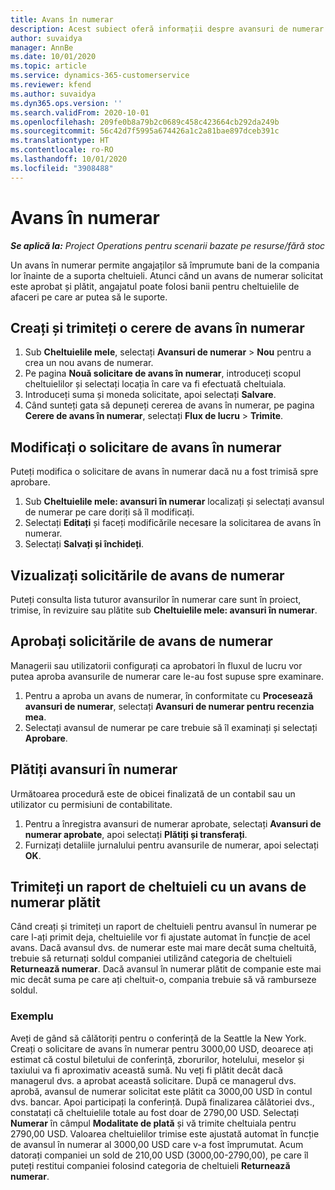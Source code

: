 ```yaml
---
title: Avans în numerar
description: Acest subiect oferă informații despre avansuri de numerar.
author: suvaidya
manager: AnnBe
ms.date: 10/01/2020
ms.topic: article
ms.service: dynamics-365-customerservice
ms.reviewer: kfend
ms.author: suvaidya
ms.dyn365.ops.version: ''
ms.search.validFrom: 2020-10-01
ms.openlocfilehash: 209fe0b8a79b2c0689c458c423664cb292da249b
ms.sourcegitcommit: 56c42d7f5995a674426a1c2a81bae897dceb391c
ms.translationtype: HT
ms.contentlocale: ro-RO
ms.lasthandoff: 10/01/2020
ms.locfileid: "3908488"
---
```

# <a name="cash-advance"></a>Avans în numerar

_**Se aplică la:** Project Operations pentru scenarii bazate pe resurse/fără stoc_

Un avans în numerar permite angajaților să împrumute bani de la compania lor înainte de a suporta cheltuieli. Atunci când un avans de numerar solicitat este aprobat și plătit, angajatul poate folosi banii pentru cheltuielile de afaceri pe care ar putea să le suporte. 

## <a name="create-and-submit-a-cash-advance-request"></a>Creați și trimiteți o cerere de avans în numerar

1. Sub **Cheltuielile mele**, selectați **Avansuri de numerar** > **Nou** pentru a crea un nou avans de numerar. 
2. Pe pagina **Nouă solicitare de avans în numerar**, introduceți scopul cheltuielilor și selectați locația în care va fi efectuată cheltuiala.
3. Introduceți suma și moneda solicitate, apoi selectați **Salvare**. 
4. Când sunteți gata să depuneți cererea de avans în numerar, pe pagina **Cerere de avans în numerar**, selectați **Flux de lucru** > **Trimite**.

## <a name="modify-a-cash-advance-request"></a>Modificați o solicitare de avans în numerar

Puteți modifica o solicitare de avans în numerar dacă nu a fost trimisă spre aprobare.

1. Sub **Cheltuielile mele: avansuri în numerar** localizați și selectați avansul de numerar pe care doriți să îl modificați.
2. Selectați **Editați** și faceți modificările necesare la solicitarea de avans în numerar. 
3. Selectați **Salvați și închideți**.


## <a name="view-cash-advance-requests"></a>Vizualizați solicitările de avans de numerar
Puteți consulta lista tuturor avansurilor în numerar care sunt în proiect, trimise, în revizuire sau plătite sub **Cheltuielile mele: avansuri în numerar**. 

## <a name="approve-cash-advance-requests"></a>Aprobați solicitările de avans de numerar

Managerii sau utilizatorii configurați ca aprobatori în fluxul de lucru vor putea aproba avansurile de numerar care le-au fost supuse spre examinare. 

1. Pentru a aproba un avans de numerar, în conformitate cu **Procesează avansuri de numerar**, selectați **Avansuri de numerar pentru recenzia mea**.
2. Selectați avansul de numerar pe care trebuie să îl examinați și selectați **Aprobare**.  

## <a name="pay-cash-advances"></a>Plătiți avansuri în numerar 
Următoarea procedură este de obicei finalizată de un contabil sau un utilizator cu permisiuni de contabilitate.

1. Pentru a înregistra avansuri de numerar aprobate, selectați **Avansuri de numerar aprobate**, apoi selectați **Plătiți și transferați**.  
2. Furnizați detaliile jurnalului pentru avansurile de numerar, apoi selectați **OK**. 

## <a name="submit-an-expense-report-against-a-paid-cash-advance"></a>Trimiteți un raport de cheltuieli cu un avans de numerar plătit 

Când creați și trimiteți un raport de cheltuieli pentru avansul în numerar pe care l-ați primit deja, cheltuielile vor fi ajustate automat în funcție de acel avans. Dacă avansul dvs. de numerar este mai mare decât suma cheltuită, trebuie să returnați soldul companiei utilizând categoria de cheltuieli **Returnează numerar**. Dacă avansul în numerar plătit de companie este mai mic decât suma pe care ați cheltuit-o, compania trebuie să vă ramburseze soldul. 

### <a name="example"></a>Exemplu
Aveți de gând să călătoriți pentru o conferință de la Seattle la New York. Creați o solicitare de avans în numerar pentru 3000,00 USD, deoarece ați estimat că costul biletului de conferință, zborurilor, hotelului, meselor și taxiului va fi aproximativ această sumă. Nu veți fi plătit decât dacă managerul dvs. a aprobat această solicitare. După ce managerul dvs. aprobă, avansul de numerar solicitat este plătit ca 3000,00 USD în contul dvs. bancar. Apoi participați la conferință. După finalizarea călătoriei dvs., constatați că cheltuielile totale au fost doar de 2790,00 USD. Selectați **Numerar** în câmpul **Modalitate de plată** și vă trimite cheltuiala pentru 2790,00 USD. Valoarea cheltuielilor trimise este ajustată automat în funcție de avansul în numerar al 3000,00 USD care v-a fost împrumutat. Acum datorați companiei un sold de 210,00 USD (3000,00-2790,00), pe care îl puteți restitui companiei folosind categoria de cheltuieli **Returnează numerar**. 

